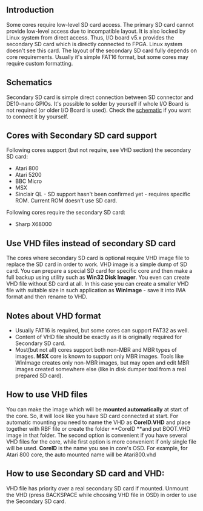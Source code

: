 ## Introduction
Some cores require low-level SD card access. The primary SD card cannot provide low-level access due to incompatible layout. It is also locked by Linux system from direct access. Thus, I/O board v5.x provides the secondary SD card which is directly connected to FPGA. Linux system doesn't see this card. The layout of the secondary SD card fully depends on core requirements. Usually it's simple FAT16 format, but some cores may require custom formatting.

## Schematics
Secondary SD card is simple direct connection between SD connector and DE10-nano GPIOs. It's possible to solder by yourself if whole I/O Board is not required (or older I/O Board is used). Check the [schematic](https://github.com/MiSTer-devel/Hardware_MiSTer/raw/master/releases/iobrd_5.2.pdf) if you want to connect it by yourself.

## Cores with Secondary SD card support
Following cores support (but not require, see VHD section) the secondary SD card:
* Atari 800
* Atari 5200
* BBC Micro
* MSX
* Sinclair QL - SD support hasn't been confirmed yet - requires specific ROM. Current ROM doesn't use SD card.

Following cores require the secondary SD card:
* Sharp X68000


## Use VHD files instead of secondary SD card
The cores where secondary SD card is optional require VHD image file to replace the SD card in order to work. 
VHD image is a simple dump of SD card. You can prepare a special SD card for specific core and then make a full backup using utility such as **Win32 Disk Imager**. 
You even can create VHD file without SD card at all. In this case you can create a smaller VHD file with suitable size in such application as **WinImage** - save it into IMA format and then rename to VHD.

## Notes about VHD format
* Usually FAT16 is required, but some cores can support FAT32 as well.
* Content of VHD file should be exactly as it is originally required for Secondary SD card.
* Most(but not all) cores support both non-MBR and MBR types of images. **MSX** core is known to support only MBR images. Tools like WinImage creates only non-MBR images, but may open and edit MBR images created somewhere else (like in disk dumper tool from a real prepared SD card).

## How to use VHD files
You can make the image which will be **mounted automatically** at start of the core. So, it will look like you have SD card connected at start. For automatic mounting you need to name the VHD as **CoreID.VHD** and place together with RBF file or create the folder **CoreID **and put BOOT.VHD image in that folder. The second option is convenient if you have several VHD files for the core, while first option is more convenient if only single file will be used.
**CoreID** is the name you see in core's OSD. 
For example, for Atari 800 core, the auto mounted name will be Atari800.vhd

## How to use Secondary SD card and VHD:
VHD file has priority over a real secondary SD card if mounted. Unmount the VHD (press BACKSPACE while choosing VHD file in OSD) in order to use the Secondary SD card.
